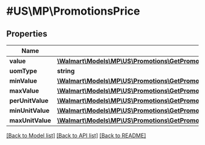 # #US\MP\PromotionsPrice

## Properties

Name | Type | Description | Notes
------------ | ------------- | ------------- | -------------
**value** | [**\Walmart\Models\MP\US\Promotions\GetPromotionalPrices200ResponsePayloadPricingListPricingInnerCurrentPriceValue**](GetPromotionalPrices200ResponsePayloadPricingListPricingInnerCurrentPriceValue.md) |  | [optional]
**uomType** | **string** |  | [optional]
**minValue** | [**\Walmart\Models\MP\US\Promotions\GetPromotionalPrices200ResponsePayloadPricingListPricingInnerCurrentPriceValue**](GetPromotionalPrices200ResponsePayloadPricingListPricingInnerCurrentPriceValue.md) |  | [optional]
**maxValue** | [**\Walmart\Models\MP\US\Promotions\GetPromotionalPrices200ResponsePayloadPricingListPricingInnerCurrentPriceValue**](GetPromotionalPrices200ResponsePayloadPricingListPricingInnerCurrentPriceValue.md) |  | [optional]
**perUnitValue** | [**\Walmart\Models\MP\US\Promotions\GetPromotionalPrices200ResponsePayloadPricingListPricingInnerCurrentPriceValue**](GetPromotionalPrices200ResponsePayloadPricingListPricingInnerCurrentPriceValue.md) |  | [optional]
**minUnitValue** | [**\Walmart\Models\MP\US\Promotions\GetPromotionalPrices200ResponsePayloadPricingListPricingInnerCurrentPriceValue**](GetPromotionalPrices200ResponsePayloadPricingListPricingInnerCurrentPriceValue.md) |  | [optional]
**maxUnitValue** | [**\Walmart\Models\MP\US\Promotions\GetPromotionalPrices200ResponsePayloadPricingListPricingInnerCurrentPriceValue**](GetPromotionalPrices200ResponsePayloadPricingListPricingInnerCurrentPriceValue.md) |  | [optional]


[[Back to Model list]](../) [[Back to API list]](../../Api/US/MP) [[Back to README]](../../README.md)
